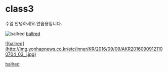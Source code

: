 # class3
수업 
안녕하세요.연습용입니다.

![ballred](http://img.yonhapnews.co.kr/etc/inner/KR/2016/09/09/AKR20160909121100704_03_i.jpg)
[ballred](https://youtu.be/qOH6KuYuyoU)

[![ballred] (http://img.yonhapnews.co.kr/etc/inner/KR/2016/09/09/AKR20160909121100704_03_i.jpg)](https://youtu.be/qOH6KuYuyoU)


[ballred](http://naver.me/x4oOa2wa)
